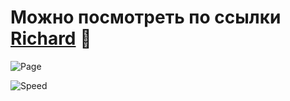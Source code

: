 # Можно посмотреть по ссылки [Richard](https://talashov.github.io/richard/) :hamburger:
![Page](https://s55vla.storage.yandex.net/rdisk/9d7ea78f1056ea3ef5d64756161c6844ec8d85cfb3df460044800a0133af0d6e/62a9f165/p_pqhwWPZTLFhV0SiQ_-vgyTXJCrI9FoR2ahko44xO6--c45nCXaB8fGJVRqysfhu749MqoLrB2FB0GTM8spZA==?uid=955968422&filename=1.png&disposition=inline&hash=&limit=0&content_type=image%2Fpng&owner_uid=955968422&fsize=1043818&hid=282b21a47726d772d993a471cbb2b028&media_type=image&tknv=v2&etag=ee663c59bbaa9e856a0e163c32e39e30&rtoken=mb44Tirqy3a9&force_default=yes&ycrid=na-e890ba31f52d60b629e274e8eac2ca23-downloader11e&ts=5e17d9fa36340&s=ac5574a18386f4bab839bf2b46cd1fe0d950e8f7706d08997b079a733dc215da&pb=U2FsdGVkX1937TCMXNTGVi6V5t9WLJfY-3RYICkSgKTMJOG_bb8XPoWaQWckc4ss1GVvi4DB1qTxdEjMVIfzkkv9B0-U2BFZnqfQMiIk78s)

![Speed]()